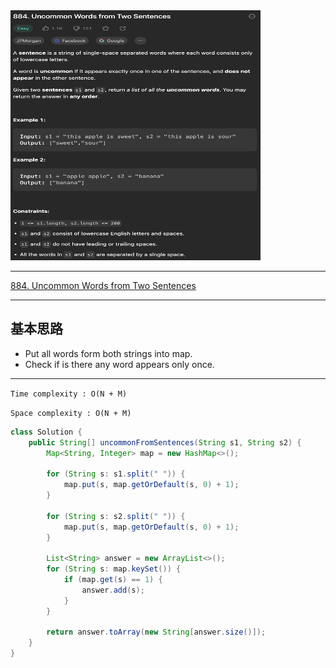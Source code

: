 <img src="2022-12-19-16-04-11.png" width="400" height="400"/>

___
[884. Uncommon Words from Two Sentences](https://leetcode.com/problems/uncommon-words-from-two-sentences/description/)
___


## 基本思路
* Put all words form both strings into map.
* Check if is there any word appears only once.

___

`Time complexity : O(N + M)`

`Space complexity : O(N + M)`
```java
class Solution {
    public String[] uncommonFromSentences(String s1, String s2) {
        Map<String, Integer> map = new HashMap<>();

        for (String s: s1.split(" ")) {
            map.put(s, map.getOrDefault(s, 0) + 1);
        }

        for (String s: s2.split(" ")) {
            map.put(s, map.getOrDefault(s, 0) + 1);
        }

        List<String> answer = new ArrayList<>();
        for (String s: map.keySet()) {
            if (map.get(s) == 1) {
                answer.add(s);
            }
        }

        return answer.toArray(new String[answer.size()]);
    }
}
```